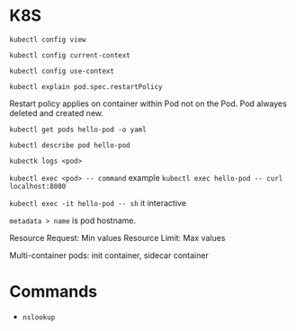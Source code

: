 # K8S

`kubectl config view`

`kubectl config current-context`

`kubectl config use-context`

`kubectl explain pod.spec.restartPolicy`

Restart policy applies on container within Pod not on the Pod. Pod alwayes deleted and created new.

`kubectl get pods hello-pod -o yaml`

`kubectl describe pod hello-pod`

`kubectk logs <pod>`

`kubectl exec <pod> -- command` example `kubectl exec hello-pod -- curl localhost:8080`


`kubectl exec -it hello-pod -- sh` it interactive


`metadata > name` is pod hostname. 

Resource Request: Min values
Resource Limit: Max values

Multi-container pods: init container, sidecar container


# Commands 
- `nslookup`



